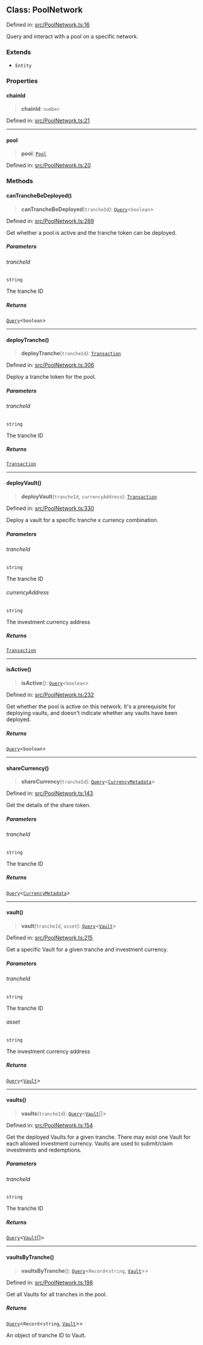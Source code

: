 
## Class: PoolNetwork

Defined in: [src/PoolNetwork.ts:16](https://github.com/centrifuge/sdk/blob/53d114090a2f30046959761b9bf8f6f2a6b15867/src/PoolNetwork.ts#L16)

Query and interact with a pool on a specific network.

### Extends

- `Entity`

### Properties

#### chainId

> **chainId**: `number`

Defined in: [src/PoolNetwork.ts:21](https://github.com/centrifuge/sdk/blob/53d114090a2f30046959761b9bf8f6f2a6b15867/src/PoolNetwork.ts#L21)

***

#### pool

> **pool**: [`Pool`](#class-pool)

Defined in: [src/PoolNetwork.ts:20](https://github.com/centrifuge/sdk/blob/53d114090a2f30046959761b9bf8f6f2a6b15867/src/PoolNetwork.ts#L20)

### Methods

#### canTrancheBeDeployed()

> **canTrancheBeDeployed**(`trancheId`): [`Query`](#type-query)\<`boolean`\>

Defined in: [src/PoolNetwork.ts:269](https://github.com/centrifuge/sdk/blob/53d114090a2f30046959761b9bf8f6f2a6b15867/src/PoolNetwork.ts#L269)

Get whether a pool is active and the tranche token can be deployed.

##### Parameters

###### trancheId

`string`

The tranche ID

##### Returns

[`Query`](#type-query)\<`boolean`\>

***

#### deployTranche()

> **deployTranche**(`trancheId`): [`Transaction`](#type-transaction)

Defined in: [src/PoolNetwork.ts:306](https://github.com/centrifuge/sdk/blob/53d114090a2f30046959761b9bf8f6f2a6b15867/src/PoolNetwork.ts#L306)

Deploy a tranche token for the pool.

##### Parameters

###### trancheId

`string`

The tranche ID

##### Returns

[`Transaction`](#type-transaction)

***

#### deployVault()

> **deployVault**(`trancheId`, `currencyAddress`): [`Transaction`](#type-transaction)

Defined in: [src/PoolNetwork.ts:330](https://github.com/centrifuge/sdk/blob/53d114090a2f30046959761b9bf8f6f2a6b15867/src/PoolNetwork.ts#L330)

Deploy a vault for a specific tranche x currency combination.

##### Parameters

###### trancheId

`string`

The tranche ID

###### currencyAddress

`string`

The investment currency address

##### Returns

[`Transaction`](#type-transaction)

***

#### isActive()

> **isActive**(): [`Query`](#type-query)\<`boolean`\>

Defined in: [src/PoolNetwork.ts:232](https://github.com/centrifuge/sdk/blob/53d114090a2f30046959761b9bf8f6f2a6b15867/src/PoolNetwork.ts#L232)

Get whether the pool is active on this network. It's a prerequisite for deploying vaults,
and doesn't indicate whether any vaults have been deployed.

##### Returns

[`Query`](#type-query)\<`boolean`\>

***

#### shareCurrency()

> **shareCurrency**(`trancheId`): [`Query`](#type-query)\<[`CurrencyMetadata`](#type-currencymetadata)\>

Defined in: [src/PoolNetwork.ts:143](https://github.com/centrifuge/sdk/blob/53d114090a2f30046959761b9bf8f6f2a6b15867/src/PoolNetwork.ts#L143)

Get the details of the share token.

##### Parameters

###### trancheId

`string`

The tranche ID

##### Returns

[`Query`](#type-query)\<[`CurrencyMetadata`](#type-currencymetadata)\>

***

#### vault()

> **vault**(`trancheId`, `asset`): [`Query`](#type-query)\<[`Vault`](#class-vault)\>

Defined in: [src/PoolNetwork.ts:215](https://github.com/centrifuge/sdk/blob/53d114090a2f30046959761b9bf8f6f2a6b15867/src/PoolNetwork.ts#L215)

Get a specific Vault for a given tranche and investment currency.

##### Parameters

###### trancheId

`string`

The tranche ID

###### asset

`string`

The investment currency address

##### Returns

[`Query`](#type-query)\<[`Vault`](#class-vault)\>

***

#### vaults()

> **vaults**(`trancheId`): [`Query`](#type-query)\<[`Vault`](#class-vault)[]\>

Defined in: [src/PoolNetwork.ts:154](https://github.com/centrifuge/sdk/blob/53d114090a2f30046959761b9bf8f6f2a6b15867/src/PoolNetwork.ts#L154)

Get the deployed Vaults for a given tranche. There may exist one Vault for each allowed investment currency.
Vaults are used to submit/claim investments and redemptions.

##### Parameters

###### trancheId

`string`

The tranche ID

##### Returns

[`Query`](#type-query)\<[`Vault`](#class-vault)[]\>

***

#### vaultsByTranche()

> **vaultsByTranche**(): [`Query`](#type-query)\<`Record`\<`string`, [`Vault`](#class-vault)\>\>

Defined in: [src/PoolNetwork.ts:198](https://github.com/centrifuge/sdk/blob/53d114090a2f30046959761b9bf8f6f2a6b15867/src/PoolNetwork.ts#L198)

Get all Vaults for all tranches in the pool.

##### Returns

[`Query`](#type-query)\<`Record`\<`string`, [`Vault`](#class-vault)\>\>

An object of tranche ID to Vault.
